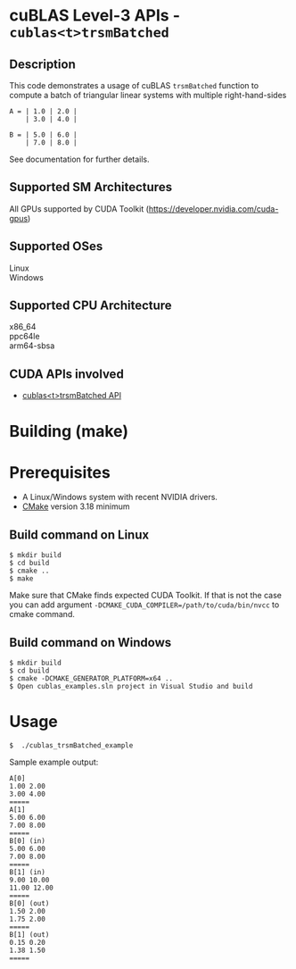 # cuBLAS Level-3 APIs - `cublas<t>trsmBatched`

## Description

This code demonstrates a usage of cuBLAS `trsmBatched` function to compute a batch of triangular linear systems with multiple right-hand-sides

```
A = | 1.0 | 2.0 |
    | 3.0 | 4.0 |

B = | 5.0 | 6.0 |
    | 7.0 | 8.0 |
```

See documentation for further details.

## Supported SM Architectures

All GPUs supported by CUDA Toolkit (https://developer.nvidia.com/cuda-gpus)  

## Supported OSes

Linux  
Windows

## Supported CPU Architecture

x86_64  
ppc64le  
arm64-sbsa

## CUDA APIs involved
- [cublas\<t>trsmBatched API](https://docs.nvidia.com/cuda/cublas/index.html#cublas-lt-t-gt-trsmBatched)

# Building (make)

# Prerequisites
- A Linux/Windows system with recent NVIDIA drivers.
- [CMake](https://cmake.org/download) version 3.18 minimum

## Build command on Linux
```
$ mkdir build
$ cd build
$ cmake ..
$ make
```
Make sure that CMake finds expected CUDA Toolkit. If that is not the case you can add argument `-DCMAKE_CUDA_COMPILER=/path/to/cuda/bin/nvcc` to cmake command.

## Build command on Windows
```
$ mkdir build
$ cd build
$ cmake -DCMAKE_GENERATOR_PLATFORM=x64 ..
$ Open cublas_examples.sln project in Visual Studio and build
```

# Usage
```
$  ./cublas_trsmBatched_example
```

Sample example output:

```
A[0]
1.00 2.00 
3.00 4.00 
=====
A[1]
5.00 6.00 
7.00 8.00 
=====
B[0] (in)
5.00 6.00 
7.00 8.00 
=====
B[1] (in)
9.00 10.00 
11.00 12.00 
=====
B[0] (out)
1.50 2.00 
1.75 2.00 
=====
B[1] (out)
0.15 0.20 
1.38 1.50 
=====

```

